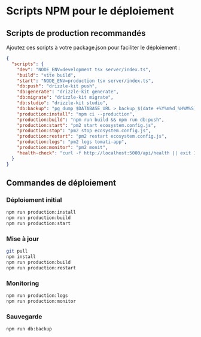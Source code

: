 # Scripts NPM pour le déploiement

## Scripts de production recommandés

Ajoutez ces scripts à votre package.json pour faciliter le déploiement :

```json
{
  "scripts": {
    "dev": "NODE_ENV=development tsx server/index.ts",
    "build": "vite build",
    "start": "NODE_ENV=production tsx server/index.ts",
    "db:push": "drizzle-kit push",
    "db:generate": "drizzle-kit generate",
    "db:migrate": "drizzle-kit migrate",
    "db:studio": "drizzle-kit studio",
    "db:backup": "pg_dump $DATABASE_URL > backup_$(date +%Y%m%d_%H%M%S).sql",
    "production:install": "npm ci --production",
    "production:build": "npm run build && npm run db:push",
    "production:start": "pm2 start ecosystem.config.js",
    "production:stop": "pm2 stop ecosystem.config.js",
    "production:restart": "pm2 restart ecosystem.config.js",
    "production:logs": "pm2 logs tomati-app",
    "production:monitor": "pm2 monit",
    "health-check": "curl -f http://localhost:5000/api/health || exit 1"
  }
}
```

## Commandes de déploiement

### Déploiement initial
```bash
npm run production:install
npm run production:build
npm run production:start
```

### Mise à jour
```bash
git pull
npm install
npm run production:build
npm run production:restart
```

### Monitoring
```bash
npm run production:logs
npm run production:monitor
```

### Sauvegarde
```bash
npm run db:backup
```